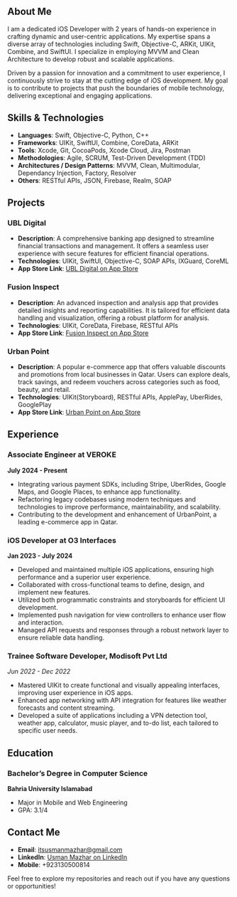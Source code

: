 

## About Me

I am a dedicated iOS Developer with 2 years of hands-on experience in crafting dynamic and user-centric applications. My expertise spans a diverse array of technologies including Swift, Objective-C, ARKit, UIKit, Combine, and SwiftUI. I specialize in employing MVVM and Clean Architecture to develop robust and scalable applications.

Driven by a passion for innovation and a commitment to user experience, I continuously strive to stay at the cutting edge of iOS development. My goal is to contribute to projects that push the boundaries of mobile technology, delivering exceptional and engaging applications.

## Skills & Technologies

- **Languages**: Swift, Objective-C, Python, C++
- **Frameworks**: UIKit, SwiftUI, Combine, CoreData, ARKit
- **Tools**: Xcode, Git, CocoaPods, Xcode Cloud, Jira, Postman
- **Methodologies**: Agile, SCRUM, Test-Driven Development (TDD)
- **Architectures / Design Patterns**: MVVM, Clean, Multimodular, Dependancy Injection, Factory, Resolver
- **Others**: RESTful APIs, JSON, Firebase, Realm, SOAP

## Projects

### UBL Digital
- **Description**: A comprehensive banking app designed to streamline financial transactions and management. It offers a seamless user experience with secure features for efficient financial operations.
- **Technologies**: UIKit, SwiftUI, Objective-C, SOAP APIs, IXGuard, CoreML
- **App Store Link**: [UBL Digital on App Store](https://apps.apple.com/us/app/ubl-digital/id1203678041)

### Fusion Inspect
- **Description**: An advanced inspection and analysis app that provides detailed insights and reporting capabilities. It is tailored for efficient data handling and visualization, offering a robust platform for analysis.
- **Technologies**: UIKit, CoreData, Firebase, RESTful APIs
- **App Store Link**: [Fusion Inspect on App Store](https://apps.apple.com/us/app/fusion-inspect/idXXXXXXXXX)

### Urban Point
- **Description**: A popular e-commerce app that offers valuable discounts and promotions from local businesses in Qatar. Users can explore deals, track savings, and redeem vouchers across categories such as food, beauty, and retail.
- **Technologies**: UIKit(Storyboard), RESTful APIs, ApplePay, UberRides, GooglePlay
- **App Store Link**: [Urban Point on App Store](https://apps.apple.com/us/app/urban-point/idXXXXXXXXX)

## Experience

### Associate Engineer at VEROKE
**July 2024 - Present**

- Integrating various payment SDKs, including Stripe, UberRides, Google Maps, and Google Places, to enhance app functionality.
- Refactoring legacy codebases using modern techniques and technologies to improve performance, maintainability, and scalability.
- Contributing to the development and enhancement of UrbanPoint, a leading e-commerce app in Qatar.

### iOS Developer at O3 Interfaces
**Jan 2023 - July 2024**

- Developed and maintained multiple iOS applications, ensuring high performance and a superior user experience.
- Collaborated with cross-functional teams to define, design, and implement new features.
- Utilized both programmatic constraints and storyboards for efficient UI development.
- Implemented push navigation for view controllers to enhance user flow and interaction.
- Managed API requests and responses through a robust network layer to ensure reliable data handling.

### Trainee Software Developer, Modisoft Pvt Ltd
*Jun 2022 - Dec 2022*

- Mastered UIKit to create functional and visually appealing interfaces, improving user experience in iOS apps.
- Enhanced app networking with API integration for features like weather forecasts and content streaming.
- Developed a suite of applications including a VPN detection tool, weather app, calculator, music player, and to-do list, each tailored to specific user needs.

## Education

### Bachelor’s Degree in Computer Science
**Bahria University Islamabad**
- Major in Mobile and Web Engineering
- GPA: 3.1/4

## Contact Me

- **Email**: itsusmanmazhar@gmail.com
- **LinkedIn**: [Usman Mazhar on LinkedIn](http://linkedin.com/usmanmazharr)
- **Mobile**: +923130500814

Feel free to explore my repositories and reach out if you have any questions or opportunities!
